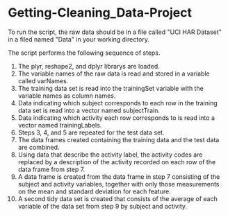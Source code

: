 # Getting-Cleaning_Data-Project

To run the script, the raw data should be in a file called "UCI HAR Dataset" in a filed named "Data" in your working directory.

The script performs the following sequence of steps.

1. The plyr, reshape2, and dplyr librarys are loaded.
2. The variable names of the raw data is read and stored in a variable called varNames.
3. The training data set is read into the trainingSet variable with the variable names as column names. 
4. Data indicating which subject corresponds to each row in the training data set is read into a vector named subjectTrain.
5. Data indicating which activity each row corresponds to is read into a vector named trainingLabels.
6. Steps 3, 4, and 5 are repeated for the test data set.
7. The data frames created containing the training data and the test data are combined.
8. Using data that describe the activity label, the activity codes are replaced by a description of the activity recorded on each row of the data frame from step 7.
9. A data frame is created from the data frame in step 7 consisting of the subject and activity variables, together with only those measurements on the mean and standard deviation for each feature.
10. A second tidy data set is created that consists of the average of each variable of the data set from step 9 by subject and activity.
